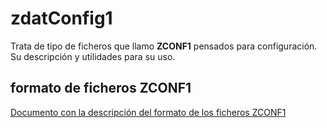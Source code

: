 # zdatConfig1
Trata de tipo de ficheros que llamo **ZCONF1** pensados para configuración. Su descripción y utilidades para su uso.

## formato de ficheros ZCONF1
[Documento con la descripción del formato de los ficheros ZCONF1][ZCONF1]

[ZCONF1]: zdatConfig1Tab/readme.md "Descripción del formato de ficheros ZCONF1"
